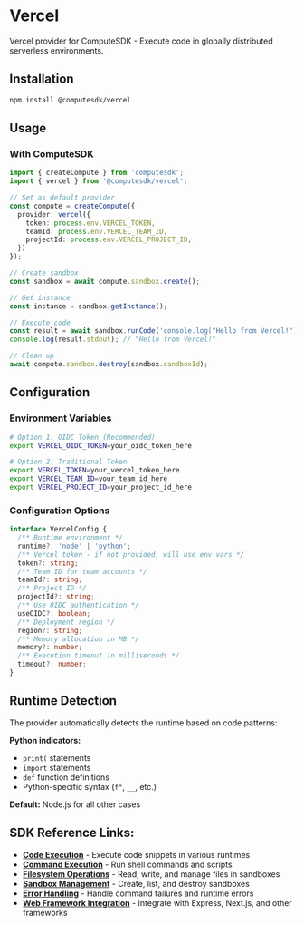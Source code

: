 # Vercel

Vercel provider for ComputeSDK - Execute code in globally distributed serverless environments.

## Installation

```bash
npm install @computesdk/vercel
```

## Usage

### With ComputeSDK

```typescript
import { createCompute } from 'computesdk';
import { vercel } from '@computesdk/vercel';

// Set as default provider
const compute = createCompute({ 
  provider: vercel({ 
    token: process.env.VERCEL_TOKEN,
    teamId: process.env.VERCEL_TEAM_ID,
    projectId: process.env.VERCEL_PROJECT_ID,
  }) 
});

// Create sandbox
const sandbox = await compute.sandbox.create();

// Get instance
const instance = sandbox.getInstance();

// Execute code
const result = await sandbox.runCode('console.log("Hello from Vercel!")');
console.log(result.stdout); // "Hello from Vercel!"

// Clean up
await compute.sandbox.destroy(sandbox.sandboxId);
```

## Configuration

### Environment Variables

```bash
# Option 1: OIDC Token (Recommended)
export VERCEL_OIDC_TOKEN=your_oidc_token_here

# Option 2: Traditional Token
export VERCEL_TOKEN=your_vercel_token_here
export VERCEL_TEAM_ID=your_team_id_here
export VERCEL_PROJECT_ID=your_project_id_here
```

### Configuration Options

```typescript
interface VercelConfig {
  /** Runtime environment */
  runtime?: 'node' | 'python';
  /** Vercel token - if not provided, will use env vars */
  token?: string;
  /** Team ID for team accounts */
  teamId?: string;
  /** Project ID */
  projectId?: string;
  /** Use OIDC authentication */
  useOIDC?: boolean;
  /** Deployment region */
  region?: string;
  /** Memory allocation in MB */
  memory?: number;
  /** Execution timeout in milliseconds */
  timeout?: number;
}
```


## Runtime Detection

The provider automatically detects the runtime based on code patterns:

**Python indicators:**
- `print(` statements
- `import` statements  
- `def` function definitions
- Python-specific syntax (`f"`, `__`, etc.)

**Default:** Node.js for all other cases


## SDK Reference Links:

- **[Code Execution](./reference/code-execution)** - Execute code snippets in various runtimes
- **[Command Execution](./reference/code-execution#runcommand-method)** - Run shell commands and scripts
- **[Filesystem Operations](./reference/filesystem)** - Read, write, and manage files in sandboxes
- **[Sandbox Management](./reference/sandbox-management.md)** - Create, list, and destroy sandboxes
- **[Error Handling](./reference/api-integration.md#error-handling)** - Handle command failures and runtime errors
- **[Web Framework Integration](./reference/api-integration#web-framework-integration)** - Integrate with Express, Next.js, and other frameworks
